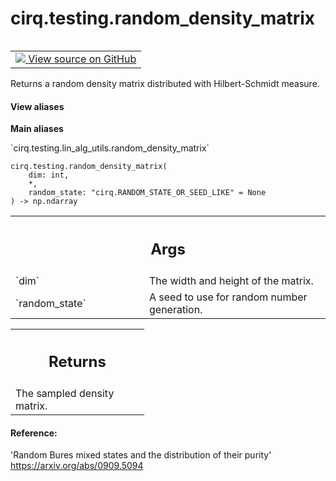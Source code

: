 <div itemscope itemtype="http://developers.google.com/ReferenceObject">
<meta itemprop="name" content="cirq.testing.random_density_matrix" />
<meta itemprop="path" content="Stable" />
</div>

# cirq.testing.random_density_matrix

<!-- Insert buttons and diff -->

<table class="tfo-notebook-buttons tfo-api" align="left">

<td>
  <a target="_blank" href="https://github.com/quantumlib/cirq/tree/master/cirq/testing/lin_alg_utils.py">
    <img src="https://www.tensorflow.org/images/GitHub-Mark-32px.png" />
    View source on GitHub
  </a>
</td>
</table>



Returns a random density matrix distributed with Hilbert-Schmidt measure.

<section class="expandable">
  <h4 class="showalways">View aliases</h4>
  <p>
<b>Main aliases</b>
<p>`cirq.testing.lin_alg_utils.random_density_matrix`</p>
</p>
</section>

<pre class="devsite-click-to-copy prettyprint lang-py tfo-signature-link">
<code>cirq.testing.random_density_matrix(
    dim: int,
    *,
    random_state: "cirq.RANDOM_STATE_OR_SEED_LIKE" = None
) -> np.ndarray
</code></pre>



<!-- Placeholder for "Used in" -->


<!-- Tabular view -->
 <table class="responsive fixed orange">
<colgroup><col width="214px"><col></colgroup>
<tr><th colspan="2"><h2 class="add-link">Args</h2></th></tr>

<tr>
<td>
`dim`
</td>
<td>
The width and height of the matrix.
</td>
</tr><tr>
<td>
`random_state`
</td>
<td>
A seed to use for random number generation.
</td>
</tr>
</table>



<!-- Tabular view -->
 <table class="responsive fixed orange">
<colgroup><col width="214px"><col></colgroup>
<tr><th colspan="2"><h2 class="add-link">Returns</h2></th></tr>
<tr class="alt">
<td colspan="2">
The sampled density matrix.
</td>
</tr>

</table>



#### Reference:

'Random Bures mixed states and the distribution of their purity'
https://arxiv.org/abs/0909.5094
